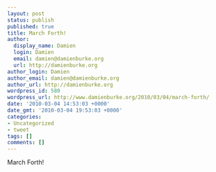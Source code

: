 ```yaml
---
layout: post
status: publish
published: true
title: March Forth!
author:
  display_name: Damien
  login: Damien
  email: damien@damienburke.org
  url: http://damienburke.org
author_login: Damien
author_email: damien@damienburke.org
author_url: http://damienburke.org
wordpress_id: 580
wordpress_url: http://www.damienburke.org/2010/03/04/march-forth/
date: '2010-03-04 14:53:03 +0000'
date_gmt: '2010-03-04 19:53:03 +0000'
categories:
- Uncategorized
- tweet
tags: []
comments: []
---
```

<p>March Forth!</p>
